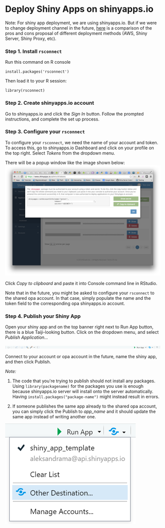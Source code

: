 # Deploy Shiny Apps on shinyapps.io

Note: For shiny app deployment, we are using shinyapps.io. But if we were to change deployment channel in the future, [here](https://github.com/AleksandraMaa/Notes/blob/master/shinyAppDeployment/proposal.md) is a comparison of the pros and cons proposal of different deployment methods (AWS, Shiny Server, Shiny Proxy, etc).

### Step 1. Install `rsconnect`

Run this command on R console
```
install.packages('rsconnect')
```

Then load it to your R session:
```
library(rsconnect)
```

### Step 2. Create shinyapps.io account

Go to shinyapps.io and click the *Sign In* button. Follow the prompted instructions, and complete the set up process.

### Step 3. Configure your `rsconnect`

To configure your `rsconnect`, we need the name of your account and token. To access this, go to shinyapps.io Dashboard and click on your profile on the top right. Select *Tokens* from the dropdown menu.

There will be a popup window like the image shown below:
![token](./images/tokens2.png)

Click *Copy to clipboard* and paste it into Console command line in RStudio.

Note that in the future, you might be asked to configure your `rsconnect` to the shared opa account. In that case, simply populate the name and the token field to the corresponding opa shinyapps.io account.

### Step 4. Publish your Shiny App

Open your shiny app and on the top banner right next to Run App button, there is a blue Taiji-looking button. Click on the dropdown menu, and select *Publish Application...*

![publish](./images/publish_icon.png)

Connect to your account or opa account in the future, name the shiny app, and then click Publish.

*Note:*
1. The code that you're trying to publish should not install any packages. Using `library(packagename)` for the packages you use is enough because shinyapps.io server will install onto the server automatically. Having `install.packages("package-name")` might instead result in errors.

2. If someone publishes the same app already to the shared opa account, you can simply click the Publish to *app_name* and it should update the same app instead of writing another one.

![published](./images/published.png)
 
